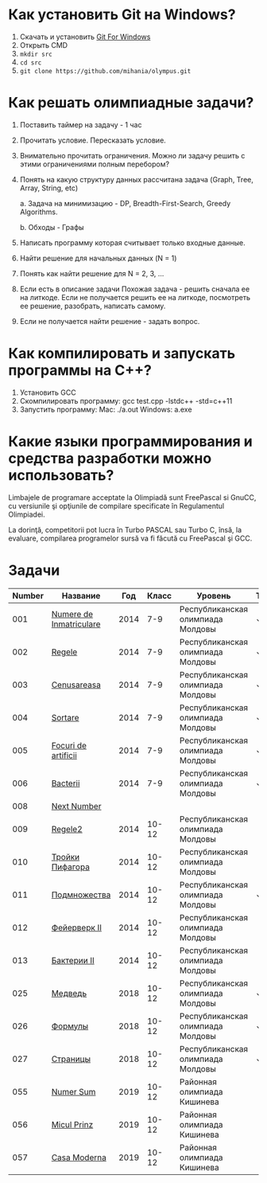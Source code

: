 ﻿# Как установить Git на Windows?
1. Скачать и установить [Git For Windows](https://git-scm.com/download/win)
2. Открыть СMD
2. `mkdir src`
3. `cd src`
4. `git clone https://github.com/mihania/olympus.git`

# Как решать олимпиадные задачи?
1. Поставить таймер на задачу - 1 час
2. Прочитать условие. Пересказать условие.
3. Внимательно прочитать ограничения. Можно ли задачу решить с этими ограничениями полным перебором? 
4. Понять на какую структуру данных рассчитана задача (Graph, Tree, Array, String, etc)
 
     a. Задача на минимизацию - DP, Breadth-First-Search, Greedy Algorithms.
     
     b. Обходы - Графы

6. Написать программу которая считывает только входные данные.
7. Найти решение для начальных данных (N = 1)
8. Понять как найти решение для N = 2, 3, ...
9. Если есть в описание задачи Похожая задача - решить сначала ее на литкоде. Если не получается решить ее на литкоде, посмотреть ее решение, разобрать, написать самому.
10. Если не получается найти решение - задать вопрос.

# Как компилировать и запускать программы на С++?
1. Установить GCC
2. Скомпилировать программу: gcc test.cpp -lstdc++ -std=c++11
3. Запустить программу: 
       Mac: ./a.out
       Windows: a.exe



# Какие языки программирования и средства разработки можно использовать?
Limbajele de programare acceptate la Olimpiadă sunt FreePascal si
GnuCC, cu versiunile şi opţiunile de compilare specificate în
Regulamentul Olimpiadei.


La dorinţă, competitorii pot lucra în Turbo PASCAL sau Turbo C,
însă, la evaluare, compilarea programelor sursă va fi făcută cu FreePascal
şi GCC.


# Задачи


 Number | Название | Год | Класс | Уровень | Тесты | Олег | Никита  
--- | --- | --- | --- |--- | --- | --- |--- |
001 | [Numere de Inmatriculare](001_numere_de_inmatriculare) | 2014 | 7-9 | Республиканская олимпиада Молдовы |  ✓ |  ✓ |  ✓ |
002 | [Regele](002_regele) | 2014 | 7-9 | Республиканская олимпиада Молдовы |  ✓ |  ✓ |  ✓ |
003 | [Cenusareasa](003_cenusareasa) | 2014 | 7-9 | Республиканская олимпиада Молдовы |  ✓ |  ✓ |  ✓ | 
004 | [Sortare](004_sortare) | 2014 | 7-9 | Республиканская олимпиада Молдовы |  ✓ |  ✓ |  ✓ |
005 | [Focuri de artificii](005_focuri_de_artificii) | 2014 | 7-9 | Республиканская олимпиада Молдовы |  ✓ |  ✓ |  ✓ |
006 | [Bacterii](006_bacterii) | 2014 | 7-9 | Республиканская олимпиада Молдовы |  ✓ |  ✓ | |
008 | [Next Number](008_next_number) |  |  |  |   |  ✓ | ✓ |
009 | [Regele2](009_regele_2) | 2014 | 10-12 | Республиканская олимпиада Молдовы | |  ✓ | |
010 | [Тройки Пифагора](010_triplete_lui_pitagora) | 2014 | 10-12 | Республиканская олимпиада Молдовы | |  ✓ | |
011 | [Подмножества](011_submultimi) | 2014 | 10-12 | Республиканская олимпиада Молдовы | ✓ |  ✓ | |
012 | [Фейерверк II](012_focuri_de_artificii_2) | 2014 | 10-12 | Республиканская олимпиада Молдовы | |  ✓ | |
013 | [Бактерии II](013_bacterii_2) | 2014 | 10-12 | Республиканская олимпиада Молдовы | |  ✓ | |
025 | [Медведь](025_ursul) | 2018 | 10-12 | Республиканская олимпиада Молдовы |✓ |  ✓ | |
026 | [Формулы](026_formule) | 2018 | 10-12 | Республиканская олимпиада Молдовы |✓ |  ✓ | |
027 | [Страницы](027_pagini) | 2018 | 10-12 | Республиканская олимпиада Молдовы |✓ |  ✓ | |
055 | [Numer Sum](055_numer_sum) | 2019 | 10-12 | Районная олимпиада Кишинева | | | |
056 | [Micul Prinz](056_micul_prinz) | 2019 | 10-12 | Районная олимпиада Кишинева | | | |
057 | [Casa Moderna](057_casa_moderna) | 2019 | 10-12 | Районная олимпиада Кишинева | | | |

